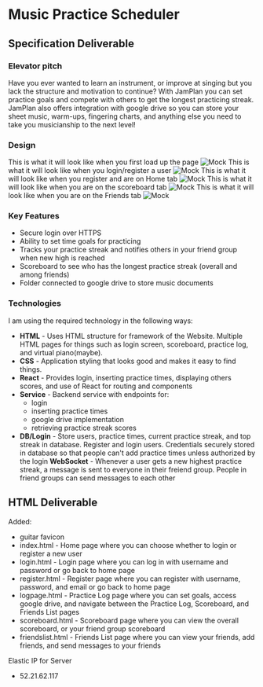 # Music Practice Scheduler

## Specification Deliverable

### Elevator pitch

Have you ever wanted to learn an instrument, or improve at singing but you lack the structure and motivation to continue? With JamPlan you can set practice goals and compete with others to get the longest practicing streak. JamPlan also offers integration with google drive so you can store your sheet music, warm-ups, fingering charts, and anything else you need to take you musicianship to the next level!

### Design 

This is what it will look like when you first load up the page
![Mock](WebsiteOutlinePictures/Homepage.jpg)
This is what it will look like when you login/register a user
![Mock](WebsiteOutlinePictures/LoginPage.jpg)
This is what it will look like when you register and are on Home tab
![Mock](WebsiteOutlinePictures/LogPage.jpg)
This is what it will look like when you are on the scoreboard tab
![Mock](WebsiteOutlinePictures/ScoreboardPage.jpg)
This is what it will look like when you are on the Friends tab
![Mock](WebsiteOutlinePictures/FriendsListPage.jpg)

### Key Features

- Secure login over HTTPS
- Ability to set time goals for practicing 
- Tracks your practice streak and notifies others in your friend group when new high is reached 
- Scoreboard to see who has the longest practice streak (overall and among friends)
- Folder connected to google drive to store music documents


### Technologies 

I am using the required technology in the following ways:

- **HTML** - Uses HTML structure for framework of the Website. Multiple HTML pages for things such as login screen, scoreboard, practice log, and virtual piano(maybe). 
- **CSS** - Application styling that looks good and makes it easy to find things.
- **React** - Provides login, inserting practice times, displaying others scores, and use of React for routing and components 
- **Service** - Backend service with endpoints for:
   - login
   - inserting practice times
   - google drive implementation 
   - retrieving practice streak scores 
- **DB/Login** - Store users, practice times, current practice streak, and top streak in database. Register and login users. Credentials securely stored in database so that people can't add practice times unless authorized by the login
**WebSocket** - Whenever a user gets a new highest practice streak, a message is sent to everyone in their freiend group. People in friend groups can send messages to each other

## HTML Deliverable

Added:
 - guitar favicon
 - index.html - Home page where you can choose whether to login or register a new user
 - login.html - Login page where you can log in with username and password or go back to home page
 - register.html - Register page where you can register with username, password, and email or go back to home page
 - logpage.html - Practice Log page where you can set goals, access google drive, and navigate between the Practice Log, Scoreboard, and Friends List pages
 - scoreboard.html - Scoreboard page where you can view the overall scoreboard, or your friend group scoreboard
 - friendslist.html - Friends List page where you can view your friends, add friends, and send messages to your friends

Elastic IP for Server
   - 52.21.62.117
   

